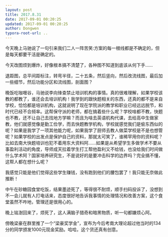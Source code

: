 ```yaml
---
layout: post
title: 2017.8.31
date: 2017-09-01 00:20:25
updated: 2017-09-01 00:20:25
author: Dongwen
typora-root-url: ..
---
```




今天晚上马驰说了一句引来我们二人一阵苦笑:方案的每一根线都是不确定的，但是每天都要干活是确定的。

今天改图烦到爆炸，好像根本搞不清楚了，各种图不知道到底该从何下手……

退距图，总平间距标注，转弯半径，二十五条，然后竖向，然后改流线图，最后加一些细节，然后功能分区和流线图，剖面图？

晚饭吃咖喱谷，马驰说李向锋查禁止培训机构的事情。真的很难理解，如果学校该教的都教了，谁还会去培训机构！我学到的跟快题相关的东西，还真的都不是来自学校，恰恰都是培训机构，这就说明了现在学院派的教学和职业已经远远脱节，和时代已经不合频率。这帮保守派的老师，都在搞着些什么呢？学校啥都不教，快题也不教，还不让自己去找地方学嘛？而且为啥去英语机构代课，去给高中生做家教，他们就感觉像是勤工俭学，而去快题教学机构，学校就感觉我们是偷东西似的呢？如果是我学了一项其他能力呢，如果我学了厨师去教人做菜学校是不是也想管呢？如果学校的出发点是保护自己的资料，那就太可笑了，谁稀罕用你的资料呢？比如去南大快题培训也犯不着用东大资料阿……如果是从希望学生多做学术不要从事盈利活动的角度，导师成天拉着学生打工帮他盈利又不给钱，也没给我们时间做什么学术阿？国家培养研究生，不是说好的是要冲击科学的边界吗？完全搞不懂，这帮人都在想什么呢？

我感觉只能是他们觉得这些学生赚钱，没有跑到他们的腰包罢了！我只能无奈做此推断！

中午在砂糖园食堂吃饭，结果墨迹死了，等得很不耐烦，顺手扫码投诉了，没想到不一会儿就有人打电话来，态度很好地告诉我事情的处理情况和改善方案，这个食堂虽然不咋地，管理还是很用心的。

晚上铭澍回来了，烦死了，这人满脑子猎奇和暗黑物质，听一句都嫌烦心阿。

傍晚梁豪在群里推了一个“梁豪奖学金”，宣布为今后考南大理论超过他当时的134分的同学颁发1000元现金奖励。哈哈，这个货还真有创意。